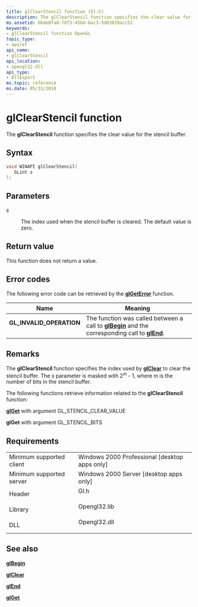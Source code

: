 ```yaml
---
title: glClearStencil function (Gl.h)
description: The glClearStencil function specifies the clear value for the stencil buffer.
ms.assetid: bbde8fa8-78f3-45bd-bac3-5d03839acc52
keywords:
- glClearStencil function OpenGL
topic_type:
- apiref
api_name:
- glClearStencil
api_location:
- opengl32.dll
api_type:
- DllExport
ms.topic: reference
ms.date: 05/31/2018
---
```


# glClearStencil function

The **glClearStencil** function specifies the clear value for the stencil buffer.

## Syntax


```C++
void WINAPI glClearStencil(
   GLint s
);
```



## Parameters

<dl> <dt>

*s* 
</dt> <dd>

The index used when the stencil buffer is cleared. The default value is zero.

</dd> </dl>

## Return value

This function does not return a value.

## Error codes

The following error code can be retrieved by the [**glGetError**](glgeterror.md) function.



| Name                                                                                                  | Meaning                                                                                                                               |
|-------------------------------------------------------------------------------------------------------|---------------------------------------------------------------------------------------------------------------------------------------|
| <dl> <dt>**GL\_INVALID\_OPERATION**</dt> </dl> | The function was called between a call to [**glBegin**](glbegin.md) and the corresponding call to [**glEnd**](glend.md).<br/> |



## Remarks

The **glClearStencil** function specifies the index used by [**glClear**](glclear.md) to clear the stencil buffer. The *s* parameter is masked with 2<sup>m</sup>  - 1, where *m* is the number of bits in the stencil buffer.

The following functions retrieve information related to the **glClearStencil** function:

[**glGet**](glgetbooleanv--glgetdoublev--glgetfloatv--glgetintegerv.md) with argument GL\_STENCIL\_CLEAR\_VALUE

**glGet** with argument GL\_STENCIL\_BITS

## Requirements



|                                     |                                                                                         |
|-------------------------------------|-----------------------------------------------------------------------------------------|
| Minimum supported client<br/> | Windows 2000 Professional \[desktop apps only\]<br/>                              |
| Minimum supported server<br/> | Windows 2000 Server \[desktop apps only\]<br/>                                    |
| Header<br/>                   | <dl> <dt>Gl.h</dt> </dl>         |
| Library<br/>                  | <dl> <dt>Opengl32.lib</dt> </dl> |
| DLL<br/>                      | <dl> <dt>Opengl32.dll</dt> </dl> |



## See also

<dl> <dt>

[**glBegin**](glbegin.md)
</dt> <dt>

[**glClear**](glclear.md)
</dt> <dt>

[**glEnd**](glend.md)
</dt> <dt>

[**glGet**](glgetbooleanv--glgetdoublev--glgetfloatv--glgetintegerv.md)
</dt> </dl>

 

 





